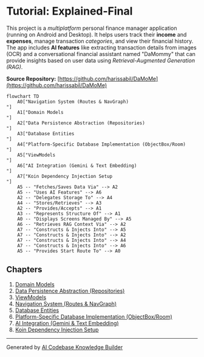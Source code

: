 # Tutorial: Explained-Final

This project is a *multiplatform* personal finance manager application (running on Android and Desktop).
It helps users track their **income** and **expenses**, manage transaction *categories*, and view their financial history.
The app includes **AI features** like extracting transaction details from images (OCR) and a conversational financial assistant named "DaMommy" that can provide insights based on user data using *Retrieval-Augmented Generation (RAG)*.


**Source Repository:** [https://github.com/harissabil/DaMoMe](https://github.com/harissabil/DaMoMe)

```mermaid
flowchart TD
    A0["Navigation System (Routes & NavGraph)
"]
    A1["Domain Models
"]
    A2["Data Persistence Abstraction (Repositories)
"]
    A3["Database Entities
"]
    A4["Platform-Specific Database Implementation (ObjectBox/Room)
"]
    A5["ViewModels
"]
    A6["AI Integration (Gemini & Text Embedding)
"]
    A7["Koin Dependency Injection Setup
"]
    A5 -- "Fetches/Saves Data Via" --> A2
    A5 -- "Uses AI Features" --> A6
    A2 -- "Delegates Storage To" --> A4
    A4 -- "Stores/Retrieves" --> A3
    A2 -- "Provides/Accepts" --> A1
    A3 -- "Represents Structure Of" --> A1
    A0 -- "Displays Screens Managed By" --> A5
    A6 -- "Retrieves RAG Context Via" --> A2
    A7 -- "Constructs & Injects Into" --> A5
    A7 -- "Constructs & Injects Into" --> A2
    A7 -- "Constructs & Injects Into" --> A4
    A7 -- "Constructs & Injects Into" --> A6
    A5 -- "Provides Start Route To" --> A0
```

## Chapters

1. [Domain Models
](01_domain_models_.md)
2. [Data Persistence Abstraction (Repositories)
](02_data_persistence_abstraction__repositories__.md)
3. [ViewModels
](03_viewmodels_.md)
4. [Navigation System (Routes & NavGraph)
](04_navigation_system__routes___navgraph__.md)
5. [Database Entities
](05_database_entities_.md)
6. [Platform-Specific Database Implementation (ObjectBox/Room)
](06_platform_specific_database_implementation__objectbox_room__.md)
7. [AI Integration (Gemini & Text Embedding)
](07_ai_integration__gemini___text_embedding__.md)
8. [Koin Dependency Injection Setup
](08_koin_dependency_injection_setup_.md)


---

Generated by [AI Codebase Knowledge Builder](https://github.com/The-Pocket/Tutorial-Codebase-Knowledge)
